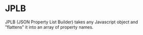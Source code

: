 # JPLB
JPLB  (JSON Property List Builder) takes any Javascript object and "flattens" it into an array of property names.

